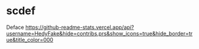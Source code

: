 # scdef
Deface
https://github-readme-stats.vercel.app/api?username=HedyFake&hide=contribs,prs&show_icons=true&hide_border=true&title_color=000
